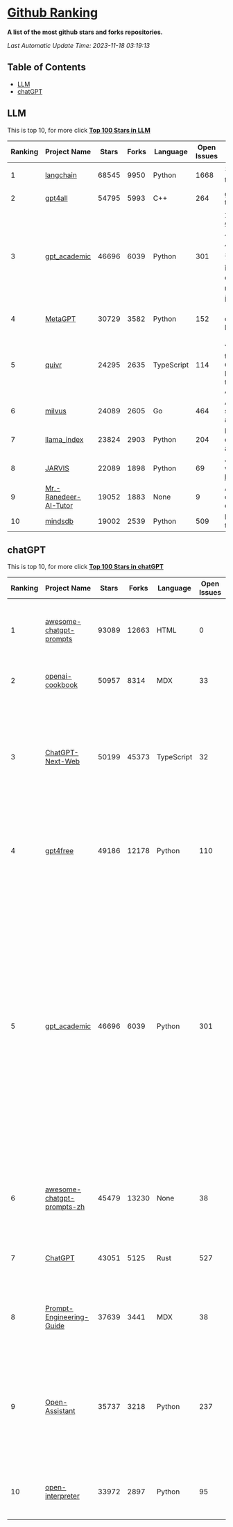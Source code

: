 [Github Ranking](./README.md)
==========

**A list of the most github stars and forks repositories.**

*Last Automatic Update Time: 2023-11-18 03:19:13*

## Table of Contents
 * [LLM](#LLM)
 * [chatGPT](#chatGPT)

## LLM

This is top 10, for more click **[Top 100 Stars in LLM](Top100/LLM.md)**

| Ranking | Project Name | Stars | Forks | Language | Open Issues | Description | Last Commit |
| ------- | ------------ | ----- | ----- | -------- | ----------- | ----------- | ----------- |
| 1 | [langchain](https://github.com/langchain-ai/langchain) | 68545 | 9950 | Python | 1668 | ⚡ Building applications with LLMs through composability ⚡ | 2023-11-18T03:01:23Z |
| 2 | [gpt4all](https://github.com/nomic-ai/gpt4all) | 54795 | 5993 | C++ | 264 | gpt4all: open-source LLM chatbots that you can run anywhere | 2023-11-18T02:32:46Z |
| 3 | [gpt_academic](https://github.com/binary-husky/gpt_academic) | 46696 | 6039 | Python | 301 | 为ChatGPT/GLM提供实用化交互界面，特别优化论文阅读/润色/写作体验，模块化设计，支持自定义快捷按钮&函数插件，支持Python和C++等项目剖析&自译解功能，PDF/LaTex论文翻译&总结功能，支持并行问询多种LLM模型，支持chatglm2等本地模型。兼容文心一言, moss, llama2, rwkv, claude2, 通义千问, 书生, 讯飞星火等。 | 2023-11-17T06:30:26Z |
| 4 | [MetaGPT](https://github.com/geekan/MetaGPT) | 30729 | 3582 | Python | 152 | 🌟 The Multi-Agent Framework: Given one line Requirement, return PRD, Design, Tasks, Repo | 2023-11-17T08:50:47Z |
| 5 | [quivr](https://github.com/StanGirard/quivr) | 24295 | 2635 | TypeScript | 114 |  🧠 Your supercharged Second Brain 🧠 Your personal productivity assistant to chat with your dumped files (PDF, CSV)  & apps using GPT 3.5 / 4 turbo, Private, Anthropic, VertexAI, LLMs that you can share with users !  Alternative to OpenAI GPTs  | 2023-11-17T09:39:52Z |
| 6 | [milvus](https://github.com/milvus-io/milvus) | 24089 | 2605 | Go | 464 | A cloud-native vector database, storage for next generation AI applications | 2023-11-17T15:06:18Z |
| 7 | [llama_index](https://github.com/run-llama/llama_index) | 23824 | 2903 | Python | 204 | LlamaIndex (formerly GPT Index) is a data framework for your LLM applications | 2023-11-17T21:27:46Z |
| 8 | [JARVIS](https://github.com/microsoft/JARVIS) | 22089 | 1898 | Python | 69 | JARVIS, a system to connect LLMs with ML community. Paper: https://arxiv.org/pdf/2303.17580.pdf | 2023-10-24T17:41:40Z |
| 9 | [Mr.-Ranedeer-AI-Tutor](https://github.com/JushBJJ/Mr.-Ranedeer-AI-Tutor) | 19052 | 1883 | None | 9 | A GPT-4 AI Tutor Prompt for customizable personalized learning experiences. | 2023-11-16T15:13:19Z |
| 10 | [mindsdb](https://github.com/mindsdb/mindsdb) | 19002 | 2539 | Python | 509 | MindsDB connects AI models to real time data | 2023-11-18T01:04:10Z |


## chatGPT

This is top 10, for more click **[Top 100 Stars in chatGPT](Top100/chatGPT.md)**

| Ranking | Project Name | Stars | Forks | Language | Open Issues | Description | Last Commit |
| ------- | ------------ | ----- | ----- | -------- | ----------- | ----------- | ----------- |
| 1 | [awesome-chatgpt-prompts](https://github.com/f/awesome-chatgpt-prompts) | 93089 | 12663 | HTML | 0 | This repo includes ChatGPT prompt curation to use ChatGPT better. | 2023-11-14T09:48:23Z |
| 2 | [openai-cookbook](https://github.com/openai/openai-cookbook) | 50957 | 8314 | MDX | 33 | Examples and guides for using the OpenAI API | 2023-11-17T20:16:36Z |
| 3 | [ChatGPT-Next-Web](https://github.com/Yidadaa/ChatGPT-Next-Web) | 50199 | 45373 | TypeScript | 32 | A well-designed cross-platform ChatGPT UI (Web / PWA / Linux / Win / MacOS). 一键拥有你自己的跨平台 ChatGPT 应用。 | 2023-11-17T07:22:11Z |
| 4 | [gpt4free](https://github.com/xtekky/gpt4free) | 49186 | 12178 | Python | 110 | The official gpt4free repository \| various collection of powerful language models | 2023-11-18T02:43:45Z |
| 5 | [gpt_academic](https://github.com/binary-husky/gpt_academic) | 46696 | 6039 | Python | 301 | 为ChatGPT/GLM提供实用化交互界面，特别优化论文阅读/润色/写作体验，模块化设计，支持自定义快捷按钮&函数插件，支持Python和C++等项目剖析&自译解功能，PDF/LaTex论文翻译&总结功能，支持并行问询多种LLM模型，支持chatglm2等本地模型。兼容文心一言, moss, llama2, rwkv, claude2, 通义千问, 书生, 讯飞星火等。 | 2023-11-17T06:30:26Z |
| 6 | [awesome-chatgpt-prompts-zh](https://github.com/PlexPt/awesome-chatgpt-prompts-zh) | 45479 | 13230 | None | 38 | ChatGPT 中文调教指南。各种场景使用指南。学习怎么让它听你的话。 | 2023-11-10T13:16:59Z |
| 7 | [ChatGPT](https://github.com/lencx/ChatGPT) | 43051 | 5125 | Rust | 527 | 🔮 ChatGPT Desktop Application (Mac, Windows and Linux) | 2023-10-27T07:06:07Z |
| 8 | [Prompt-Engineering-Guide](https://github.com/dair-ai/Prompt-Engineering-Guide) | 37639 | 3441 | MDX | 38 | 🐙 Guides, papers, lecture, notebooks and resources for prompt engineering | 2023-11-16T16:53:49Z |
| 9 | [Open-Assistant](https://github.com/LAION-AI/Open-Assistant) | 35737 | 3218 | Python | 237 | OpenAssistant is a chat-based assistant that understands tasks, can interact with third-party systems, and retrieve information dynamically to do so. | 2023-11-12T16:45:19Z |
| 10 | [open-interpreter](https://github.com/KillianLucas/open-interpreter) | 33972 | 2897 | Python | 95 | OpenAI's Code Interpreter in your terminal, running locally | 2023-11-17T19:24:17Z |

